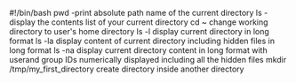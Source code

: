 #!/bin/bash
pwd -print absolute path name of the current directory
ls -display the contents list of your current directory
cd ~  change working directory to user's home directory
ls -l display current directory in long format
ls -la display content of current directory including hidden files in long format
ls -na display current directory content in long format with userand group IDs numerically displayed including all the hidden files
mkdir /tmp/my_first_directory create directory inside another directory
